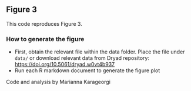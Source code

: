 ## Figure 3
This code reproduces Figure 3.

### How to generate the figure
* First, obtain the relevant file within the data folder. Place the file under `data/` or download relevant data from Dryad repository: https://doi.org/10.5061/dryad.w0vt4b937
* Run each R markdown document to generate the figure plot

Code and analysis by Marianna Karageorgi

